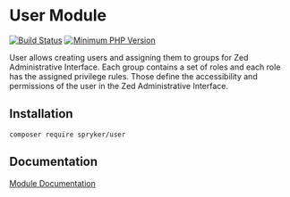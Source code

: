 # User Module
[![Build Status](https://travis-ci.org/spryker/user.svg)](https://travis-ci.org/spryker/user)
[![Minimum PHP Version](https://img.shields.io/badge/php-%3E%3D%207.2-8892BF.svg)](https://php.net/)

User allows creating users and assigning them to groups for Zed Administrative Interface. Each group contains a set of roles and each role has the assigned privilege rules. Those define the accessibility and permissions of the user in the Zed Administrative Interface.

## Installation

```
composer require spryker/user
```

## Documentation

[Module Documentation](https://academy.spryker.com/developing_with_spryker/module_guide/user_rights_management.html)
